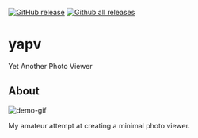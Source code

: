 [![GitHub release](https://img.shields.io/github/release/rocksdanister/yapv/all.svg)](https://github.com/rocksdanister/yapv/releases)
[![Github all releases](https://img.shields.io/github/downloads/rocksdanister/yapv/total.svg)](https://github.com/rocksdanister/yapv/releases)

# yapv
Yet Another Photo Viewer
## About
![demo-gif](/resources/demo1.gif?raw=true "demo")

My amateur attempt at creating a minimal photo viewer.
